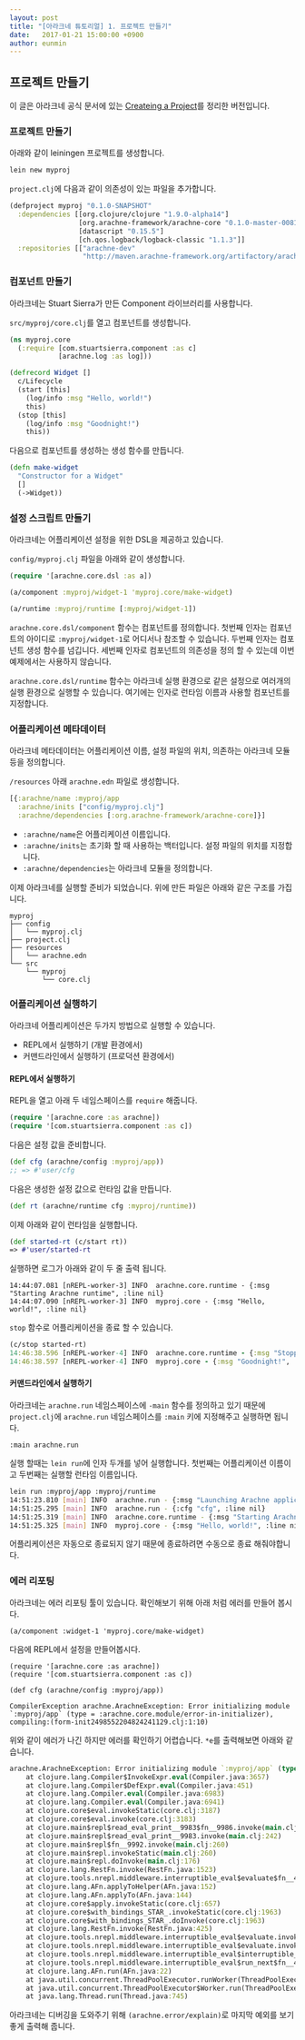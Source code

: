 ```yaml
---
layout: post
title: "[아라크네 튜토리얼] 1. 프로젝트 만들기"
date:   2017-01-21 15:00:00 +0900
author: eunmin
---
```


## 프로젝트 만들기

이 글은 아라크네 공식 문서에 있는 [Createing a Project](http://docs.arachne-framework.org/tutorials/creating-a-project/)를 정리한 버전입니다.

### 프로젝트 만들기

아래와 같이 leiningen 프로젝트를 생성합니다.

```bash
lein new myproj
```

`project.clj`에 다음과 같이 의존성이 있는 파일을 추가합니다.

```clojure
(defproject myproj "0.1.0-SNAPSHOT"
  :dependencies [[org.clojure/clojure "1.9.0-alpha14"]
                 [org.arachne-framework/arachne-core "0.1.0-master-0081-0ab2073"]
                 [datascript "0.15.5"]
                 [ch.qos.logback/logback-classic "1.1.3"]]
  :repositories [["arachne-dev"
                  "http://maven.arachne-framework.org/artifactory/arachne-dev"]])
```

### 컴포넌트 만들기

아라크네는 Stuart Sierra가 만든 Component 라이브러리를 사용합니다.

`src/myproj/core.clj`를 열고 컴포넌트를 생성합니다.

```clojure
(ns myproj.core
  (:require [com.stuartsierra.component :as c]
            [arachne.log :as log]))

(defrecord Widget []
  c/Lifecycle
  (start [this]
    (log/info :msg "Hello, world!")
    this)
  (stop [this]
    (log/info :msg "Goodnight!")
    this))
```

다음으로 컴포넌트를 생성하는 생성 함수를 만듭니다.

```clojure
(defn make-widget
  "Constructor for a Widget"
  []
  (->Widget))
```

### 설정 스크립트 만들기

아라크네는 어플리케이션 설정을 위한 DSL을 제공하고 있습니다.

`config/myproj.clj` 파일을 아래와 같이 생성합니다.

```clojure
(require '[arachne.core.dsl :as a])

(a/component :myproj/widget-1 'myproj.core/make-widget)

(a/runtime :myproj/runtime [:myproj/widget-1])
```

`arachne.core.dsl/component` 함수는 컴포넌트를 정의합니다. 첫번째 인자는 컴포넌트의 아이디로 `:myproj/widget-1`로 어디서나 참조할 수 있습니다. 두번째 인자는 컴포넌트 생성 함수를 넘깁니다.
세번째 인자로 컴포넌트의 의존성을 정의 할 수 있는데 이번 예제에서는 사용하지 않습니다.

`arachne.core.dsl/runtime` 함수는 아라크네 실행 환경으로 같은 설정으로 여러개의 실행 환경으로
실행할 수 있습니다. 여기에는 인자로 런타임 이름과 사용할 컴포넌트를 지정합니다.

### 어플리케이션 메타데이터

아라크네 메타데이터는 어플리케이션 이름, 설정 파일의 위치, 의존하는 아라크네 모듈등을 정의합니다.

`/resources` 아래 `arachne.edn` 파일로 생성합니다.

```clojure
[{:arachne/name :myproj/app
  :arachne/inits ["config/myproj.clj"]
  :arachne/dependencies [:org.arachne-framework/arachne-core]}]
```

- `:arachne/name`은 어플리케이션 이름입니다.
- `:arachne/inits`는 초기화 할 때 사용하는 백터입니다. 설정 파일의 위치를 지정합니다.
- `:arachne/dependencies`는 아라크네 모듈을 정의합니다.

이제 아라크네를 실행할 준비가 되었습니다. 위에 만든 파일은 아래와 같은 구조를 가집니다.

```
myproj
├── config
│   └── myproj.clj
├── project.clj
├── resources
│   └── arachne.edn
└── src
    └── myproj
        └── core.clj
```

### 어플리케이션 실행하기

아라크네 어플리케이션은 두가지 방법으로 실행할 수 있습니다.

- REPL에서 실행하기 (개발 환경에서)
- 커맨드라인에서 실행하기 (프로덕션 환경에서)

#### REPL에서 실행하기

REPL을 열고 아래 두 네임스페이스를 `require` 해줍니다.

```clojure
(require '[arachne.core :as arachne])
(require '[com.stuartsierra.component :as c])
```

다음은 설정 값을 준비합니다.

```clojure
(def cfg (arachne/config :myproj/app))
;; => #'user/cfg
```

다음은 생성한 설정 값으로 런타임 값을 만듭니다.

```clojure
(def rt (arachne/runtime cfg :myproj/runtime))
```

이제 아래와 같이 런타임을 실행합니다.

```clojure
(def started-rt (c/start rt))
=> #'user/started-rt
```

실행하면 로그가 아래와 같이 두 줄 출력 됩니다.

```
14:44:07.081 [nREPL-worker-3] INFO  arachne.core.runtime - {:msg "Starting Arachne runtime", :line nil}
14:44:07.090 [nREPL-worker-3] INFO  myproj.core - {:msg "Hello, world!", :line nil}
```

`stop` 함수로 어플리케이션을 종료 할 수 있습니다.

```clojure
(c/stop started-rt)
14:46:38.596 [nREPL-worker-4] INFO  arachne.core.runtime - {:msg "Stopping Arachne runtime", :line nil}
14:46:38.597 [nREPL-worker-4] INFO  myproj.core - {:msg "Goodnight!", :line nil}
```

#### 커맨드라인에서 실행하기

아라크네는 `arachne.run` 네임스페이스에 `-main` 함수를 정의하고 있기 때문에 `project.clj`에
`arachne.run` 네임스페이스를 `:main` 키에 지정해주고 실행하면 됩니다.

```
:main arachne.run
```

실행 할때는 `lein run`에 인자 두개를 넣어 실행합니다. 첫번째는 어플리케이션 이름이고 두번째는 실행할 런타임 이름입니다.

```bash
lein run :myproj/app :myproj/runtime
14:51:23.810 [main] INFO  arachne.run - {:msg "Launching Arachne application", :name ":myproj/app", :runtime ":myproj/runtime", :line nil}
14:51:25.295 [main] INFO  arachne.run - {:cfg "cfg", :line nil}
14:51:25.319 [main] INFO  arachne.core.runtime - {:msg "Starting Arachne runtime", :line nil}
14:51:25.325 [main] INFO  myproj.core - {:msg "Hello, world!", :line nil}
```

어플리케이션은 자동으로 종료되지 않기 때문에 종료하려면 수동으로 종료 해줘야합니다.

### 에러 리포팅

아라크네는 에러 리포팅 툴이 있습니다. 확인해보기 위해 아래 처럼 에러를 만들어 봅시다.

```
(a/component :widget-1 'myproj.core/make-widget)
```

다음에 REPL에서 설정을 만들어봅시다.

```
(require '[arachne.core :as arachne])
(require '[com.stuartsierra.component :as c])

(def cfg (arachne/config :myproj/app))

CompilerException arachne.ArachneException: Error initializing module `:myproj/app` (type = :arachne.core.module/error-in-initializer), compiling:(form-init2498552204824241129.clj:1:10)
```

위와 같이 에러가 나긴 하지만 에러를 확인하기 어렵습니다. `*e`를 출력해보면 아래와 같습니다.

```clojure
arachne.ArachneException: Error initializing module `:myproj/app` (type = :arachne.core.module/error-in-initializer), compiling:(form-init2498552204824241129.clj:1:10)
	at clojure.lang.Compiler$InvokeExpr.eval(Compiler.java:3657)
	at clojure.lang.Compiler$DefExpr.eval(Compiler.java:451)
	at clojure.lang.Compiler.eval(Compiler.java:6983)
	at clojure.lang.Compiler.eval(Compiler.java:6941)
	at clojure.core$eval.invokeStatic(core.clj:3187)
	at clojure.core$eval.invoke(core.clj:3183)
	at clojure.main$repl$read_eval_print__9983$fn__9986.invoke(main.clj:242)
	at clojure.main$repl$read_eval_print__9983.invoke(main.clj:242)
	at clojure.main$repl$fn__9992.invoke(main.clj:260)
	at clojure.main$repl.invokeStatic(main.clj:260)
	at clojure.main$repl.doInvoke(main.clj:176)
	at clojure.lang.RestFn.invoke(RestFn.java:1523)
	at clojure.tools.nrepl.middleware.interruptible_eval$evaluate$fn__4650.invoke(interruptible_eval.clj:87)
	at clojure.lang.AFn.applyToHelper(AFn.java:152)
	at clojure.lang.AFn.applyTo(AFn.java:144)
	at clojure.core$apply.invokeStatic(core.clj:657)
	at clojure.core$with_bindings_STAR_.invokeStatic(core.clj:1963)
	at clojure.core$with_bindings_STAR_.doInvoke(core.clj:1963)
	at clojure.lang.RestFn.invoke(RestFn.java:425)
	at clojure.tools.nrepl.middleware.interruptible_eval$evaluate.invokeStatic(interruptible_eval.clj:85)
	at clojure.tools.nrepl.middleware.interruptible_eval$evaluate.invoke(interruptible_eval.clj:55)
	at clojure.tools.nrepl.middleware.interruptible_eval$interruptible_eval$fn__4695$fn__4698.invoke(interruptible_eval.clj:222)
	at clojure.tools.nrepl.middleware.interruptible_eval$run_next$fn__4690.invoke(interruptible_eval.clj:190)
	at clojure.lang.AFn.run(AFn.java:22)
	at java.util.concurrent.ThreadPoolExecutor.runWorker(ThreadPoolExecutor.java:1142)
	at java.util.concurrent.ThreadPoolExecutor$Worker.run(ThreadPoolExecutor.java:617)
	at java.lang.Thread.run(Thread.java:745)
```

아라크네는 디버깅을 도와주기 위해 `(arachne.error/explain)`로 마지막 예외를 보기 좋게 출력해 줍니다.
